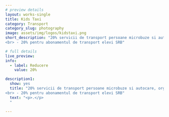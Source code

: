 ```yaml
---
# preview details
layout: works-single
title: Kids Taxi
category: Transport
category_slug: photography
image: assets/img/logos/kidstaxi.png
short_description: "20% servicii de transport persoane microbuze si autocare, organizate si regulate
<br> - 20% pentru abonamentul de transport elevi SRB"

# full details
live_preview:
info:
  - label: Reducere
    value: 20%

description1:
  show: yes
  title: "20% servicii de transport persoane microbuze si autocare, organizate si regulate
<br> - 20% pentru abonamentul de transport elevi SRB"
  text: "<p>.</p>
  "

---
```

